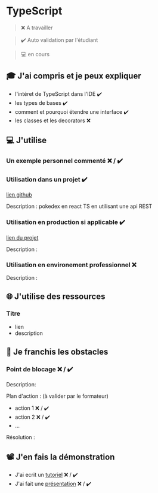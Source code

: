# TypeScript

> ❌ A travailler

> ✔️ Auto validation par l'étudiant

> 💻 en cours  

## 🎓 J'ai compris et je peux expliquer

- l'intéret de TypeScript dans l'IDE  ✔️
- les types de bases  ✔️
- comment et pourquoi étendre une interface  ✔️
- les classes et les decorators ❌

## 💻 J'utilise

### Un exemple personnel commenté ❌ / ✔️

### Utilisation dans un projet ✔️

[lien github]([...](https://github.com/MichaelLELU/Pokedex-TS))

Description :
pokedex en react TS en utilisant une api REST 

### Utilisation en production si applicable ✔️

[lien du projet]([...](https://pokedex-ts-try.vercel.app/))

Description :

### Utilisation en environement professionnel ❌

Description :

## 🌐 J'utilise des ressources

### Titre

- lien
- description

## 🚧 Je franchis les obstacles

### Point de blocage ❌ / ✔️

Description:

Plan d'action : (à valider par le formateur)

- action 1 ❌ / ✔️
- action 2 ❌ / ✔️
- ...

Résolution :

## 📽️ J'en fais la démonstration

- J'ai ecrit un [tutoriel](...) ❌ / ✔️
- J'ai fait une [présentation](...) ❌ / ✔️
